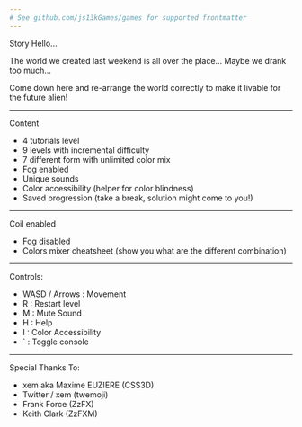```yaml
---
# See github.com/js13kGames/games for supported frontmatter
---
```

Story
Hello...

The world we created last weekend is all over the place...
Maybe we drank too much...

Come down here and re-arrange the world correctly to make it livable for the future alien!

---
Content
- 4 tutorials level
- 9 levels with incremental difficulty
- 7 different form with unlimited color mix
- Fog enabled
- Unique sounds
- Color accessibility (helper for color blindness)
- Saved progression (take a break, solution might come to you!)

---
Coil enabled
- Fog disabled
- Colors mixer cheatsheet (show you what are the different combination)

---
Controls:
- WASD / Arrows : Movement
- R : Restart level
- M : Mute Sound
- H : Help
- I : Color Accessibility
- ` : Toggle console

---
Special Thanks To:
- xem aka Maxime EUZIERE (CSS3D)
- Twitter / xem (twemoji)
- Frank Force (ZzFX)
- Keith Clark (ZzFXM)